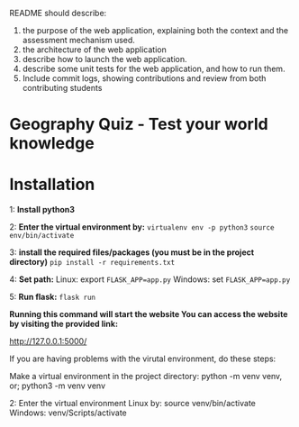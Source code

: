 README should describe:
1. the purpose of the web application, explaining both the context and the assessment mechanism used. 
2. the architecture of the web application 
3. describe how to launch the web application. 
4. describe some unit tests for the web application, and how to run them. 
5. Include commit logs, showing contributions and review from both contributing students

# Geography Quiz - Test your world knowledge



# Installation 
1:
**Install python3**

2:
**Enter the virtual environment by:**
```virtualenv env -p python3```
```source env/bin/activate```

3:
**install the required files/packages (you must be in the project directory)**
```pip install -r requirements.txt```

4:
**Set path:**
Linux: export ```FLASK_APP=app.py```
Windows: set ```FLASK_APP=app.py```

5:
**Run flask:**
```flask run```

**Running this command will start the website
You can access the website by visiting the provided link:**

http://127.0.0.1:5000/





If you are having problems with the virutal environment, do these steps:

Make a virtual environment in the project directory: 
python -m venv venv, or; python3 -m venv venv

2: Enter the virtual environment 
Linux by: source venv/bin/activate
Windows: venv/Scripts/activate

